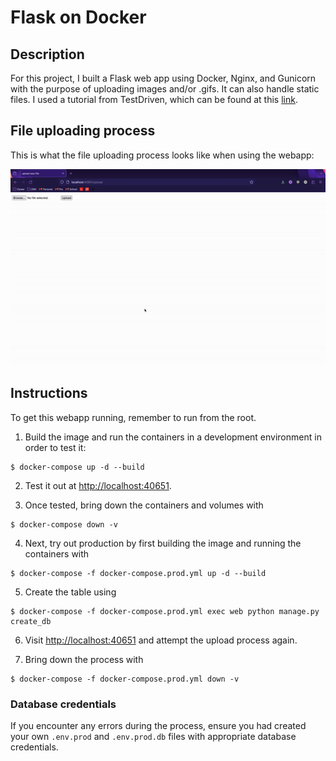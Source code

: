 # Flask on Docker

## Description

For this project, I built a Flask web app using Docker, Nginx, and Gunicorn with the purpose of uploading images and/or .gifs. It can also handle static files. I used a tutorial from TestDriven, which can be found at this [link](https://testdriven.io/blog/dockerizing-flask-with-postgres-gunicorn-and-nginx/#project-setup).

## File uploading process

This is what the file uploading process looks like when using the webapp:

![GIF](CSCI143-flaskgif.gif)

## Instructions

To get this webapp running, remember to run from the root.

1. Build the image and run the containers in a development environment in order to test it:
```
$ docker-compose up -d --build
```

2. Test it out at [http://localhost:40651](http://localhost:40651).

3. Once tested, bring down the containers and volumes with
```
$ docker-compose down -v
```

4. Next, try out production by first building the image and running the containers with
```
$ docker-compose -f docker-compose.prod.yml up -d --build
```

5. Create the table using
```
$ docker-compose -f docker-compose.prod.yml exec web python manage.py create_db
```

6. Visit [http://localhost:40651](http://localhost:40651) and attempt the upload process again.

7. Bring down the process with
```
$ docker-compose -f docker-compose.prod.yml down -v
```

### Database credentials

If you encounter any errors during the process, ensure you had created your own `.env.prod` and `.env.prod.db` files with appropriate database credentials. 
